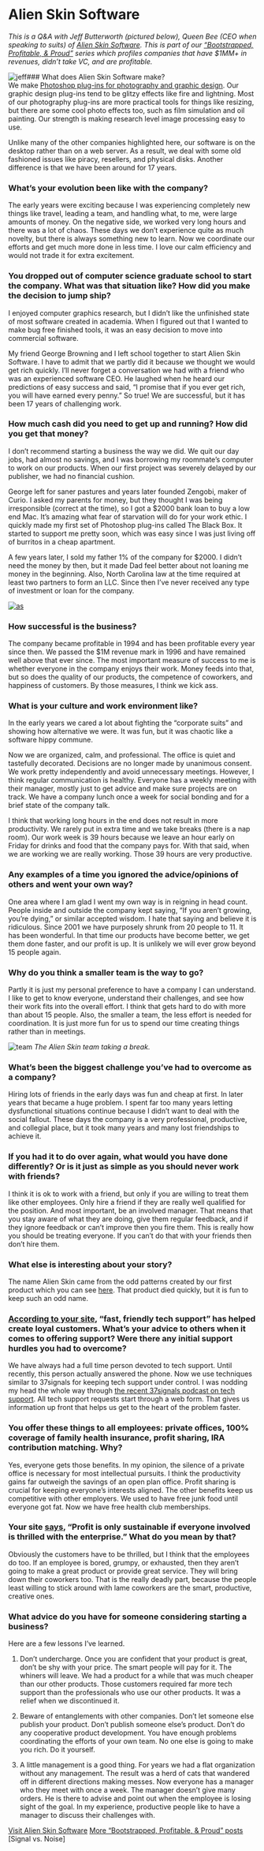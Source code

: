 # Alien Skin Software

<em>This is a Q&amp;A with Jeff Butterworth (pictured below), Queen Bee (CEO when speaking to suits) of <a href="http://alienskin.com/">Alien Skin Software</a>. This is part of our <a href="http://bit.ly/ccc5C7">“Bootstrapped, Profitable, &amp; Proud”</a> series which profiles companies that have $1MM+ in revenues, didn’t take VC, and are profitable.</em>

![jeff](assets/images/Jeff_Profile.jpg)### What does Alien Skin Software make?  
We make <a href="http://alienskin.com/product_index.aspx">Photoshop plug-ins for photography and graphic design</a>. Our graphic design plug-ins tend to be glitzy effects like fire and lightning.  Most of our photography plug-ins are more practical tools for things like resizing, but there are some cool photo effects too, such as film simulation and oil painting.  Our strength is making research level image processing easy to use.

Unlike many of the other companies highlighted here, our software is on the desktop rather than on a web server.  As a result, we deal with some old fashioned issues like piracy, resellers, and physical disks.  Another difference is that we have been around for 17 years.

### What’s your evolution been like with the company?  
The early years were exciting because I was experiencing completely new things like travel, leading a team, and handling what, to me, were large amounts of money.  On the negative side, we worked very long hours and there was a lot of chaos.  These days we don’t experience quite as much novelty, but there is always something new to learn.  Now we coordinate our efforts and get much more done in less time.  I love our calm efficiency and would not trade it for extra excitement.

### You dropped out of computer science graduate school to start the company. What was that situation like? How did you make the decision to jump ship? 
I enjoyed computer graphics research, but I didn’t like the unfinished state of most software created in academia.  When I figured out that I wanted to make bug free finished tools, it was an easy decision to move into commercial software.

My friend George Browning and I left school together to start Alien Skin Software.  I have to admit that we partly did it because we thought we would get rich quickly.  I’ll never forget a conversation we had with a friend who was an experienced software <span class="caps">CEO</span>.  He laughed when he heard our predictions of easy success and said, “I promise that if you ever get rich, you will have earned every penny.”  So true!  We are successful, but it has been 17 years of challenging work.

### How much cash did you need to get up and running? How did you get that money? 
I don’t recommend starting a business the way we did.  We quit our day jobs, had almost no savings, and I was borrowing my roommate’s computer to work on our products.  When our first project was severely delayed by our publisher, we had no financial cushion.

George left for saner pastures and years later founded Zengobi, maker of Curio.  I asked my parents for money, but they thought I was being irresponsible (correct at the time), so I got a $2000 bank loan to buy a low end Mac.  It’s amazing what fear of starvation will do for your work ethic.  I quickly made my first set of Photoshop plug-ins called The Black Box.  It started to support me pretty soon, which was easy since I was just living off of burritos in a cheap apartment.

A few years later, I sold my father 1% of the company for $2000.  I didn’t need the money by then, but it made Dad feel better about not loaning me money in the beginning.  Also, North Carolina law at the time required at least two partners to form an <span class="caps">LLC</span>.  Since then I’ve never received any type of investment or loan for the company.

<a href="http://alienskin.com/" class="image">![as](assets/images/alien_skin_software_home.png)</a>

### How successful is the business? 
The company became profitable in 1994 and has been profitable every year since then.  We passed the $1M revenue mark in 1996 and have remained well above that ever since.  The most important measure of success to me is whether everyone in the company enjoys their work.  Money feeds into that, but so does the quality of our products, the competence of coworkers, and happiness of customers.  By those measures, I think we kick ass.

### What is your culture and work environment like? 
In the early years we cared a lot about fighting the “corporate suits” and showing how alternative we were.  It was fun, but it was chaotic like a software hippy commune.

Now we are organized, calm, and professional.  The office is quiet and tastefully decorated.  Decisions are no longer made by unanimous consent.  We work pretty independently and avoid unnecessary meetings.  However, I think regular communication is healthy.  Everyone has a weekly meeting with their manager, mostly just to get advice and make sure projects are on track.  We have a company lunch once a week for social bonding and for a brief state of the company talk.

I think that working long hours in the end does not result in more productivity.  We rarely put in extra time and we take breaks (there is a nap room).  Our work week is 39 hours because we leave an hour early on Friday for drinks and food that the company pays for.  With that said, when we are working we are really working.  Those 39 hours are very productive.

### Any examples of a time you ignored the advice/opinions of others and went your own way? 
One area where I am glad I went my own way is in reigning in head count.  People inside and outside the company kept saying, “If you aren’t growing, you’re dying,” or similar accepted wisdom.  I hate that saying and believe it is ridiculous.  Since 2001 we have purposely shrunk from 20 people to 11.  It has been wonderful.  In that time our products have become better, we get them done faster, and our profit is up.  It is unlikely we will ever grow beyond 15 people again.

### Why do you think a smaller team is the way to go? 
Partly it is just my personal preference to have a company I can understand.  I like to get to know everyone, understand their challenges, and see how their work fits into the overall effort.  I think that gets hard to do with more than about 15 people.  Also, the smaller a team, the less effort is needed for coordination.  It is just more fun for us to spend our time creating things rather than in meetings.

![team](assets/images/Alien_Skin_Break_Room_530w.jpg)
<em>The Alien Skin team taking a break.</em>

### What’s been the biggest challenge you’ve had to overcome as a company? 
Hiring lots of friends in the early days was fun and cheap at first.  In later years that became a huge problem.  I spent far too many years letting dysfunctional situations continue because I didn’t want to deal with the social fallout.  These days the company is a very professional, productive, and collegial place, but it took many years and many lost friendships to achieve it.

### If you had it to do over again, what would you have done differently? Or is it just as simple as you should never work with friends? 
I think it is ok to work with a friend, but only if you are willing to treat them like other employees.  Only hire a friend if they are really well qualified for the position.  And most important, be an involved manager.  That means that you stay aware of what they are doing, give them regular feedback, and if they ignore feedback or can’t improve then you fire them.  This is really how you should be treating everyone.  If you can’t do that with your friends then don’t hire them.

### What else is interesting about your story? 
The name Alien Skin came from the odd patterns created by our first product which you can see <a href="http://www.alienskin.com/about_us/the-name.aspx">here</a>.  That product died quickly, but it is fun to keep such an odd name.

### <a href="http://www.alienskin.com/about_us/index.aspx">According to your site</a>, “fast, friendly tech support” has helped create loyal customers. What’s your advice to others when it comes to offering support? Were there any initial support hurdles you had to overcome? 
We have always had a full time person devoted to tech support.  Until recently, this person actually answered the phone.  Now we use techniques similar to 37signals for keeping tech support under control.  I was nodding my head the whole way through <a href="http://37signals.com/podcast/#episode15">the recent 37signals podcast on tech support</a>.  All tech support requests start through a web form.  That gives us information up front that helps us get to the heart of the problem faster.

### You offer these things to all employees: private offices, 100% coverage of family health insurance, profit sharing, <span class="caps">IRA</span> contribution matching. Why? 
Yes, everyone gets those benefits.  In my opinion, the silence of a private office is necessary for most intellectual pursuits.  I think the productivity gains far outweigh the savings of an open plan office.  Profit sharing is crucial for keeping everyone’s interests aligned.  The other benefits keep us competitive with other employers.  We used to have free junk food until everyone got fat.  Now we have free health club memberships.

### Your site <a href="http://www.alienskin.com/about_us/index.aspx">says</a>, “Profit is only sustainable if everyone involved is thrilled with the enterprise.” What do you mean by that? 
Obviously the customers have to be thrilled, but I think that the employees do too.  If an employee is bored, grumpy, or exhausted, then they aren’t going to make a great product or provide great service.  They will bring down their coworkers too.  That is the really deadly part, because the people least willing to stick around with lame coworkers are the smart, productive, creative ones.

### What advice do you have for someone considering starting a business? 
Here are a few lessons I’ve learned.

1) Don’t undercharge.  Once you are confident that your product is great, don’t be shy with your price.  The smart people will pay for it.  The whiners will leave.  We had a product for a while that was much cheaper than our other products.  Those customers required far more tech support than the professionals who use our other products.  It was a relief when we discontinued it.

2) Beware of entanglements with other companies.  Don’t let someone else publish your product.  Don’t publish someone else’s product.  Don’t do any cooperative product development.  You have enough problems coordinating the efforts of your own team.  No one else is going to make you rich.  Do it yourself.

3) A little management is a good thing.  For years we had a flat organization without any management.  The result was a herd of cats that wandered off in different directions making messes.  Now everyone has a manager who they meet with once a week.  The manager doesn’t give many orders.  He is there to advise and point out when the employee is losing sight of the goal.  In my experience, productive people like to have a manager to discuss their challenges with.

<a href="http://alienskin.com/">Visit Alien Skin Software</a>
<a href="http://bit.ly/ccc5C7">More “Bootstrapped, Profitable, &amp; Proud” posts</a> [Signal vs. Noise]

